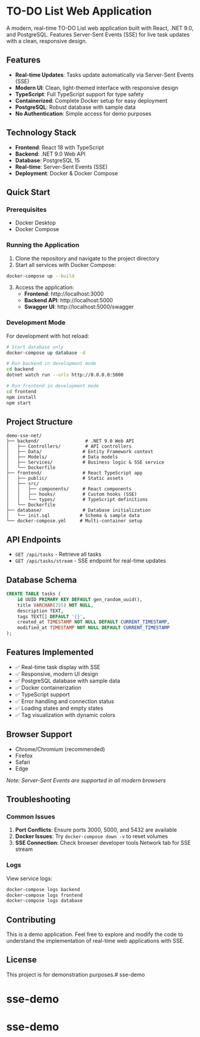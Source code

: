 # TO-DO List Web Application

A modern, real-time TO-DO List web application built with React, .NET 9.0, and PostgreSQL. Features Server-Sent Events (SSE) for live task updates with a clean, responsive design.

## Features

- **Real-time Updates**: Tasks update automatically via Server-Sent Events (SSE)
- **Modern UI**: Clean, light-themed interface with responsive design
- **TypeScript**: Full TypeScript support for type safety
- **Containerized**: Complete Docker setup for easy deployment
- **PostgreSQL**: Robust database with sample data
- **No Authentication**: Simple access for demo purposes

## Technology Stack

- **Frontend**: React 18 with TypeScript
- **Backend**: .NET 9.0 Web API
- **Database**: PostgreSQL 15
- **Real-time**: Server-Sent Events (SSE)
- **Deployment**: Docker & Docker Compose

## Quick Start

### Prerequisites

- Docker Desktop
- Docker Compose

### Running the Application

1. Clone the repository and navigate to the project directory
2. Start all services with Docker Compose:

```bash
docker-compose up --build
```

3. Access the application:
   - **Frontend**: http://localhost:3000
   - **Backend API**: http://localhost:5000
   - **Swagger UI**: http://localhost:5000/swagger

### Development Mode

For development with hot reload:

```bash
# Start database only
docker-compose up database -d

# Run backend in development mode
cd backend
dotnet watch run --urls http://0.0.0.0:5000

# Run frontend in development mode
cd frontend
npm install
npm start
```

## Project Structure

```
demo-sse-net/
├── backend/                 # .NET 9.0 Web API
│   ├── Controllers/         # API controllers
│   ├── Data/               # Entity Framework context
│   ├── Models/             # Data models
│   ├── Services/           # Business logic & SSE service
│   └── Dockerfile
├── frontend/               # React TypeScript app
│   ├── public/             # Static assets
│   ├── src/
│   │   ├── components/     # React components
│   │   ├── hooks/          # Custom hooks (SSE)
│   │   └── types/          # TypeScript definitions
│   └── Dockerfile
├── database/               # Database initialization
│   └── init.sql           # Schema & sample data
└── docker-compose.yml     # Multi-container setup
```

## API Endpoints

- `GET /api/tasks` - Retrieve all tasks
- `GET /api/tasks/stream` - SSE endpoint for real-time updates

## Database Schema

```sql
CREATE TABLE tasks (
    id UUID PRIMARY KEY DEFAULT gen_random_uuid(),
    title VARCHAR(255) NOT NULL,
    description TEXT,
    tags TEXT[] DEFAULT '{}',
    created_at TIMESTAMP NOT NULL DEFAULT CURRENT_TIMESTAMP,
    modified_at TIMESTAMP NOT NULL DEFAULT CURRENT_TIMESTAMP
);
```

## Features Implemented

- ✅ Real-time task display with SSE
- ✅ Responsive, modern UI design
- ✅ PostgreSQL database with sample data
- ✅ Docker containerization
- ✅ TypeScript support
- ✅ Error handling and connection status
- ✅ Loading states and empty states
- ✅ Tag visualization with dynamic colors

## Browser Support

- Chrome/Chromium (recommended)
- Firefox
- Safari
- Edge

*Note: Server-Sent Events are supported in all modern browsers*

## Troubleshooting

### Common Issues

1. **Port Conflicts**: Ensure ports 3000, 5000, and 5432 are available
2. **Docker Issues**: Try `docker-compose down -v` to reset volumes
3. **SSE Connection**: Check browser developer tools Network tab for SSE stream

### Logs

View service logs:
```bash
docker-compose logs backend
docker-compose logs frontend
docker-compose logs database
```

## Contributing

This is a demo application. Feel free to explore and modify the code to understand the implementation of real-time web applications with SSE.

## License

This project is for demonstration purposes.# sse-demo
# sse-demo
# sse-demo
